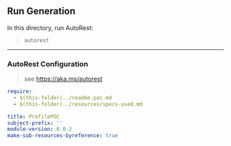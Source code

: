 ## Run Generation
In this directory, run AutoRest:
> `autorest`

---
### AutoRest Configuration
> see https://aka.ms/autorest

``` yaml
require:
  - $(this-folder)../readme.poc.md
  - $(this-folder)../resources/specs-used.md

title: ProfilePOC
subject-prefix: ''
module-version: 0.0.2
make-sub-resources-byreference: true
